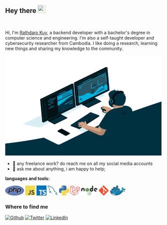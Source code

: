 <h2>Hey there <img src="https://media.giphy.com/media/hvRJCLFzcasrR4ia7z/giphy.gif" width="25px" height="25px"></h2>

<br/>

Hi, I'm [Rathdaro Kuy](https://kuyrathdaro.vercel.app/), a backend developer with a bachelor's degree in computer science and engineering. I'm also a self-taught developer and cybersecurity researcher from Cambodia. I like doing a research, learning new things and sharing my knowledge to the community.

<img src="images/code.gif" width="500px" height="320px" />

- 💼 any freelance work? do reach me on all my social media accounts
- 💬 ask me about anything, i am happy to help;

**languages and tools:**

<a href="https://www.php.net/" title="PHP"><img src="icons/php.png" /></a>
<a href="https://en.wikipedia.org/wiki/JavaScript" title="JavaScript"><img src="icons/javascript.png" /></a>
<a href="https://www.typescriptlang.org/" title="TypeScript"><img src="icons/typescript.png" /></a>
<a href="https://www.mysql.com/" title="MySQL"><img src="icons/mysql.png" /></a>
<a href="https://www.python.org/" title="Python"><img src="icons/python.png" /></a>
<a href="https://laravel.com/" title="Laravel"><img src="icons/laravel.png" /></a>
<a href="https://nodejs.org/" title="NodeJS"><img src="icons/nodejs.png" height="32px" /></a>
<a href="https://git-scm.com/" title="Git"><img src="icons/git.png" /></a>
<a href="https://www.docker.com/" title="Docker"><img src="icons/docker.png" /></a>


<h3>Where to find me</h3>

<p><a href="https://github.com/kuyrathdaro" target="_blank"><img alt="Github" src="https://img.shields.io/badge/GitHub-%2312100E.svg?&style=for-the-badge&logo=Github&logoColor=white" /></a> <a href="https://twitter.com/0xdaro" target="_blank"><img alt="Twitter" src="https://img.shields.io/badge/twitter-%231DA1F2.svg?&style=for-the-badge&logo=twitter&logoColor=white" /></a> <a href="https://www.linkedin.com/in/kuyrathdaro" target="_blank"><img alt="LinkedIn" src="https://img.shields.io/badge/linkedin-%230077B5.svg?&style=for-the-badge&logo=linkedin&logoColor=white" /></a>
</p>
